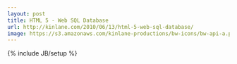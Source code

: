 ```yaml
---
layout: post
title: HTML 5 - Web SQL Database
url: http://kinlane.com/2010/06/13/html-5-web-sql-database/
image: https://s3.amazonaws.com/kinlane-productions/bw-icons/bw-api-a.png
---
```

{% include JB/setup %}
